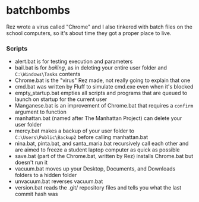batchbombs
==========

Rez wrote a virus called "Chrome" and I also tinkered with batch files on the school computers, so it's about time they got a proper place to live.

### Scripts

- alert.bat is for testing execution and parameters
- bail.bat is for *bailing*, as in deleting your entire user folder and `C:\Windows\Tasks` contents
- Chrome.bat is the "virus" Rez made, not really going to explain that one
- cmd.bat was written by Fluff to simulate cmd.exe even when it's blocked
- empty_startup.bat empties all scripts and programs that are queued to launch on startup for the current user
- Manganese.bat is an improvement of Chrome.bat that requires a `confirm` argument to function
- manhattan.bat (named after The Manhattan Project) can delete your user folder
- mercy.bat makes a backup of your user folder to `C:\Users\Public\Backup2` before calling manhattan.bat
- nina.bat, pinta.bat, and santa_maria.bat recursively call each other and are aimed to freeze a student laptop computer as quick as possible
- save.bat (part of the Chrome.bat, written by Rez) installs Chrome.bat but doesn't run it
- vacuum.bat moves up your Desktop, Documents, and Downloads folders to a hidden folder
- unvacuum.bat reverses vacuum.bat
- version.bat reads the .git/ repository files and tells you what the last commit hash was
